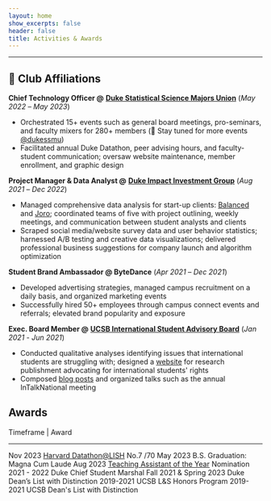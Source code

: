 ```yaml
---
layout: home
show_excerpts: false
header: false
title: Activities & Awards
---
```


------------------------------------------------------------------------------

## 🙌 Club Affiliations

**Chief Technology Officer @** [**Duke Statistical Science Majors Union**](https://dukegroups.com/ssmu/home/) (_May 2022_ – _May 2023_)
- Orchestrated 15+ events such as general board meetings, pro-seminars, and faculty mixers for 280+ members (👥 Stay tuned for more events [@dukessmu](https://www.instagram.com/dukessmu/))
- Facilitated annual Duke Datathon, peer advising hours, and faculty-student communication; oversaw website maintenance, member enrollment, and graphic design

**Project Manager & Data Analyst @** [**Duke Impact Investment Group**](https://www.linkedin.com/company/diig/) (_Aug 2021_ – _Dec 2022_)
- Managed comprehensive data analysis for start-up clients: [Balanced](https://www.hellobalanced.com/) and [Joro](https://www.thecommons.earth/?source=joro); coordinated teams of five with project outlining, weekly meetings, and communication between student analysts and clients
- Scraped social media/website survey data and user behavior statistics; harnessed A/B testing and creative data visualizations; delivered professional business suggestions for company launch and algorithm optimization

**Student Brand Ambassador @ ByteDance** (_Apr 2021_ – _Dec 2021_)
- Developed advertising strategies, managed campus recruitment on a daily basis, and organized marketing events
- Successfully hired 50+ employees through campus connect events and referrals; elevated brand popularity and exposure

**Exec. Board Member @** [**UCSB International Student Advisory Board**](https://internationalvistas.blogspot.com/) (_Jan 2021_ - _Jun 2021_)
- Conducted qualitative analyses identifying issues that international students are struggling with; designed a [website](https://internationalstudentsadvocationcovid.weebly.com/) for research publishment advocating for international students' rights
- Composed [blog posts](http://internationalvistas.blogspot.com/) and organized talks such as the annual InTalkNational meeting

## Awards

Timeframe                  | Award
--------------------------  -----------------------------------
Nov 2023                    [Harvard Datathon@LISH](https://sites.google.com/view/datathonatlish) No.7 /70
May 2023                    B.S. Graduation: Magna Cum Laude
Aug 2023                    [Teaching Assistant of the Year](https://stat.duke.edu/awards/ta) Nomination
2021 - 2022                 Duke Chief Student Marshal
Fall 2021 & Spring 2023     Duke Dean’s List with Distinction
2019-2021                   UCSB L&S Honors Program
2019-2021                   UCSB Dean's List with Distinction











